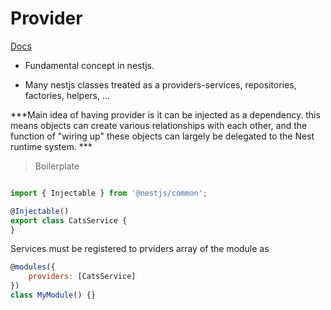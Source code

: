 # Provider

[Docs](https://docs.nestjs.com/providers)

- Fundamental concept in nestjs.

- Many nestjs classes treated as a providers-services, repositories, factories, helpers, ...

***Main idea of having provider is it can be injected as a dependency. this means objects can create various relationships with each other, and the function of "wiring up" these objects can largely be delegated to the Nest runtime system. ***


> Boilerplate

```js

import { Injectable } from '@nestjs/common';

@Injectable()
export class CatsService {
}
```

Services must be registered to prviders array of the module as

```js
@modules({
    providers: [CatsService]
})
class MyModule() {}
```
